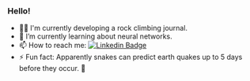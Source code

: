 ### Hello!

- 🧗🏻 I'm currently developing a rock climbing journal.
- 🌱 I’m currently learning about neural networks.
- 📫 How to reach me: [![Linkedin Badge](https://img.shields.io/badge/-Linkedin-blue?style=flat&logo=Linkedin&logoColor=white)](https://www.linkedin.com/in/austin-t-riggs/)
- ⚡ Fun fact: Apparently snakes can predict earth quakes up to 5 days before they occur. 🐍
